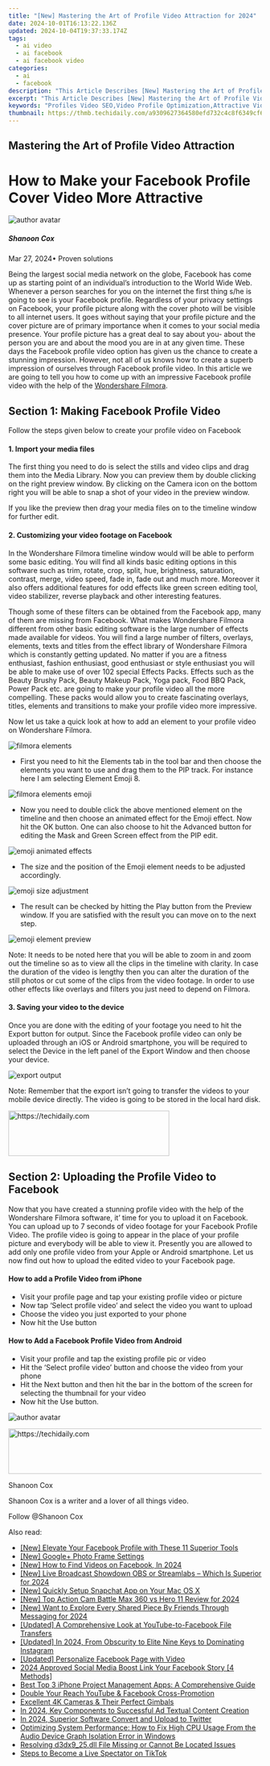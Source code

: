 ```yaml
---
title: "[New] Mastering the Art of Profile Video Attraction for 2024"
date: 2024-10-01T16:13:22.136Z
updated: 2024-10-04T19:37:33.174Z
tags:
  - ai video
  - ai facebook
  - ai facebook video
categories:
  - ai
  - facebook
description: "This Article Describes [New] Mastering the Art of Profile Video Attraction for 2024"
excerpt: "This Article Describes [New] Mastering the Art of Profile Video Attraction for 2024"
keywords: "Profiles Video SEO,Video Profile Optimization,Attractive Video Content,Profile Engagement Strategies,Enhancing Video Appeal,Effective Profile Videos,Securing Video Interest"
thumbnail: https://thmb.techidaily.com/a9309627364580efd732c4c8f6349cf67c0dc25ea886bdb64936441ab4225274.png
---
```


## Mastering the Art of Profile Video Attraction

# How to Make your Facebook Profile Cover Video More Attractive

![author avatar](https://images.wondershare.com/filmora/article-images/shannon-cox.jpg)

##### Shanoon Cox

 Mar 27, 2024• Proven solutions

 Being the largest social media network on the globe, Facebook has come up as starting point of an individual’s introduction to the World Wide Web. Whenever a person searches for you on the internet the first thing s/he is going to see is your Facebook profile. Regardless of your privacy settings on Facebook, your profile picture along with the cover photo will be visible to all internet users. It goes without saying that your profile picture and the cover picture are of primary importance when it comes to your social media presence. Your profile picture has a great deal to say about you- about the person you are and about the mood you are in at any given time. These days the Facebook profile video option has given us the chance to create a stunning impression. However, not all of us knows how to create a superb impression of ourselves through Facebook profile video. In this article we are going to tell you how to come up with an impressive Facebook profile video with the help of the [Wondershare Filmora](https://tools.techidaily.com/wondershare/filmora/download/).

## Section 1: Making Facebook Profile Video

 Follow the steps given below to create your profile video on Facebook

#### 1\. Import your media files

 The first thing you need to do is select the stills and video clips and drag them into the Media Library. Now you can preview them by double clicking on the right preview window. By clicking on the Camera icon on the bottom right you will be able to snap a shot of your video in the preview window.

 If you like the preview then drag your media files on to the timeline window for further edit.

#### 2\. Customizing your video footage on Facebook

 In the Wondershare Filmora timeline window would will be able to perform some basic editing. You will find all kinds basic editing options in this software such as trim, rotate, crop, split, hue, brightness, saturation, contrast, merge, video speed, fade in, fade out and much more. Moreover it also offers additional features for odd effects like green screen editing tool, video stabilizer, reverse playback and other interesting features.

 Though some of these filters can be obtained from the Facebook app, many of them are missing from Facebook. What makes Wondershare Filmora different from other basic editing software is the large number of effects made available for videos. You will find a large number of filters, overlays, elements, texts and titles from the effect library of Wondershare Filmora which is constantly getting updated. No matter if you are a fitness enthusiast, fashion enthusiast, good enthusiast or style enthusiast you will be able to make use of over 102 special Effects Packs. Effects such as the Beauty Brushy Pack, Beauty Makeup Pack, Yoga pack, Food BBQ Pack, Power Pack etc. are going to make your profile video all the more compelling. These packs would allow you to create fascinating overlays, titles, elements and transitions to make your profile video more impressive.

 Now let us take a quick look at how to add an element to your profile video on Wondershare Filmora.

![filmora elements](https://images.wondershare.com/filmora/article-images/elements-filmora.jpg)

* First you need to hit the Elements tab in the tool bar and then choose the elements you want to use and drag them to the PIP track. For instance here I am selecting Element Emoji 8.

![filmora elements emoji](https://images.wondershare.com/filmora/article-images/elements-emoji.jpg)

* Now you need to double click the above mentioned element on the timeline and then choose an animated effect for the Emoji effect. Now hit the OK button. One can also choose to hit the Advanced button for editing the Mask and Green Screen effect from the PIP edit.

![emoji animated effects](https://images.wondershare.com/filmora/article-images/emoji-animated-effects.jpg)

* The size and the position of the Emoji element needs to be adjusted accordingly.

![emoji size adjustment](https://images.wondershare.com/filmora/article-images/emoji-size-adjustment.jpg)

* The result can be checked by hitting the Play button from the Preview window. If you are satisfied with the result you can move on to the next step.

![emoji element preview](https://images.wondershare.com/filmora/article-images/emoji-preview.jpg)

 Note: It needs to be noted here that you will be able to zoom in and zoom out the timeline so as to view all the clips in the timeline with clarity. In case the duration of the video is lengthy then you can alter the duration of the still photos or cut some of the clips from the video footage. In order to use other effects like overlays and filters you just need to depend on Filmora.

#### 3\. Saving your video to the device

 Once you are done with the editing of your footage you need to hit the Export button for output. Since the Facebook profile video can only be uploaded through an iOS or Android smartphone, you will be required to select the Device in the left panel of the Export Window and then choose your device.

![export output](https://images.wondershare.com/filmora/article-images/export-output.jpg)

 Note: Remember that the export isn’t going to transfer the videos to your mobile device directly. The video is going to be stored in the local hard disk.

<!-- affiliate ads begin -->
<a href="https://bluettius.sjv.io/c/5597632/2139117/17108" target="_top" id="2139117">
  <img src="//a.impactradius-go.com/display-ad/17108-2139117" border="0" alt="https://techidaily.com" width="320" height="90"/>
</a>
<img height="0" width="0" src="https://bluettius.sjv.io/i/5597632/2139117/17108" style="position:absolute;visibility:hidden;" border="0" />
<!-- affiliate ads end -->

## Section 2: Uploading the Profile Video to Facebook

 Now that you have created a stunning profile video with the help of the Wondershare Filmora software, it’ time for you to upload it on Facebook. You can upload up to 7 seconds of video footage for your Facebook Profile Video. The profile video is going to appear in the place of your profile picture and everybody will be able to view it. Presently you are allowed to add only one profile video from your Apple or Android smartphone. Let us now find out how to upload the edited video to your Facebook page.

#### How to add a Profile Video from iPhone

* Visit your profile page and tap your existing profile video or picture
* Now tap ‘Select profile video’ and select the video you want to upload
* Choose the video you just exported to your phone
* Now hit the Use button

#### How to Add a Facebook Profile Video from Android

* Visit your profile and tap the existing profile pic or video
* Hit the ‘Select profile video’ button and choose the video from your phone
* Hit the Next button and then hit the bar in the bottom of the screen for selecting the thumbnail for your video
* Now hit the Use button.

![author avatar](https://images.wondershare.com/filmora/article-images/shannon-cox.jpg)

<!-- affiliate ads begin -->
<a href="https://dhgate.sjv.io/c/5597632/2106658/12108" target="_top" id="2106658">
  <img src="//a.impactradius-go.com/display-ad/12108-2106658" border="0" alt="https://techidaily.com" width="728" height="90"/>
</a>
<img height="0" width="0" src="https://dhgate.sjv.io/i/5597632/2106658/12108" style="position:absolute;visibility:hidden;" border="0" />
<!-- affiliate ads end -->

Shanoon Cox

Shanoon Cox is a writer and a lover of all things video.

Follow @Shanoon Cox

<ins class="adsbygoogle"
      style="display:block"
      data-ad-client="ca-pub-7571918770474297"
      data-ad-slot="8358498916"
      data-ad-format="auto"
      data-full-width-responsive="true"></ins>

<span class="atpl-alsoreadstyle">Also read:</span>
<div><ul>
<li><a href="https://facebook-clips.techidaily.com/new-elevate-your-facebook-profile-with-these-11-superior-tools/"><u>[New] Elevate Your Facebook Profile with These 11 Superior Tools</u></a></li>
<li><a href="https://facebook-clips.techidaily.com/new-googleplus-photo-frame-settings/"><u>[New] Google+ Photo Frame Settings</u></a></li>
<li><a href="https://facebook-clips.techidaily.com/new-how-to-find-videos-on-facebook-in-2024/"><u>[New] How to Find Videos on Facebook, In 2024</u></a></li>
<li><a href="https://video-capture.techidaily.com/new-live-broadcast-showdown-obs-or-streamlabs-which-is-superior-for-2024/"><u>[New] Live Broadcast Showdown OBS or Streamlabs – Which Is Superior for 2024</u></a></li>
<li><a href="https://snapchat-videos.techidaily.com/new-quickly-setup-snapchat-app-on-your-mac-os-x/"><u>[New] Quickly Setup Snapchat App on Your Mac OS X</u></a></li>
<li><a href="https://vp-tips.techidaily.com/new-top-action-cam-battle-max-360-vs-hero-11-review-for-2024/"><u>[New] Top Action Cam Battle Max 360 vs Hero 11 Review for 2024</u></a></li>
<li><a href="https://facebook-clips.techidaily.com/new-want-to-explore-every-shared-piece-by-friends-through-messaging-for-2024/"><u>[New] Want to Explore Every Shared Piece By Friends Through Messaging for 2024</u></a></li>
<li><a href="https://facebook-clips.techidaily.com/updated-a-comprehensive-look-at-youtube-to-facebook-file-transfers/"><u>[Updated] A Comprehensive Look at YouTube-to-Facebook File Transfers</u></a></li>
<li><a href="https://article-posts.techidaily.com/updated-in-2024-from-obscurity-to-elite-nine-keys-to-dominating-instagram/"><u>[Updated] In 2024, From Obscurity to Elite Nine Keys to Dominating Instagram</u></a></li>
<li><a href="https://facebook-clips.techidaily.com/updated-personalize-facebook-page-with-video/"><u>[Updated] Personalize Facebook Page with Video</u></a></li>
<li><a href="https://facebook-clips.techidaily.com/2024-approved-social-media-boost-link-your-facebook-story-4-methods/"><u>2024 Approved Social Media Boost Link Your Facebook Story [4 Methods]</u></a></li>
<li><a href="https://discover-comparisons.techidaily.com/best-top-3-iphone-project-management-apps-a-comprehensive-guide/"><u>Best Top 3 iPhone Project Management Apps: A Comprehensive Guide</u></a></li>
<li><a href="https://facebook-clips.techidaily.com/double-your-reach-youtube-and-facebook-cross-promotion/"><u>Double Your Reach YouTube & Facebook Cross-Promotion</u></a></li>
<li><a href="https://vp-tips.techidaily.com/excellent-4k-cameras-and-their-perfect-gimbals/"><u>Excellent 4K Cameras & Their Perfect Gimbals</u></a></li>
<li><a href="https://facebook-clips.techidaily.com/in-2024-key-components-to-successful-ad-textual-content-creation/"><u>In 2024, Key Components to Successful Ad Textual Content Creation</u></a></li>
<li><a href="https://some-skills.techidaily.com/in-2024-superior-software-convert-and-upload-to-twitter/"><u>In 2024, Superior Software Convert and Upload to Twitter</u></a></li>
<li><a href="https://common-error.techidaily.com/optimizing-system-performance-how-to-fix-high-cpu-usage-from-the-audio-device-graph-isolation-error-in-windows/"><u>Optimizing System Performance: How to Fix High CPU Usage From the Audio Device Graph Isolation Error in Windows</u></a></li>
<li><a href="https://techtrends.techidaily.com/resolving-d3dx925dll-file-missing-or-cannot-be-located-issues/"><u>Resolving d3dx9_25.dll File Missing or Cannot Be Located Issues</u></a></li>
<li><a href="https://tiktok-videos.techidaily.com/steps-to-become-a-live-spectator-on-tiktok/"><u>Steps to Become a Live Spectator on TikTok</u></a></li>
</ul></div>


